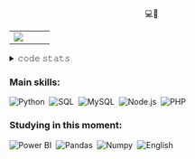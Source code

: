 <div align="center">
  <p>💻🦇</p>
</div>
<table align="center">
  <tr>
    <td style="width: 45%;">
      <img src="https://i.pinimg.com/originals/36/7d/f0/367df01d2c37abcf570751716db92971.gif" />
    </td>
  </tr>
</table>

<details>
  <summary>𝚌𝚘𝚍𝚎 𝚜𝚝𝚊𝚝𝚜</summary>
<br>
<div align="center">
  <img src="https://github-readme-activity-graph.vercel.app/graph?username=nicolleramos&bg_color=0d1119&color=C9E6F0&line=78B3CE&point=fcfcfc&area=true&hide_border=true" width="80%" />
</div>

<div align="center" style="display: inline-block;">
  <img width="48%" height="195px" src="https://github-readme-stats.vercel.app/api?username=nicolleramos&show_icons=true&count_private=true&hide_border=true&title_color=C9E6F0&icon_color=78B3CE&text_color=c9d1d9&bg_color=0d1117" /> 
  <img width="48%" height="195px" src="https://github-readme-stats.vercel.app/api/top-langs/?username=nicolleramos&layout=compact&hide_border=true&title_color=78B3CE&text_color=c9d1d9&bg_color=0d1117" alt="Most used languages" />
</div>

<div align="center"> 
  <a href="nicolleramosbatist9@gmail.com"> <img src="https://img.shields.io/badge/-Gmail-%23333?style=for-the-badge&logo=gmail&logoColor=white" target="_blank"></a>
</div>
<br>
</details>

### Main skills:
![Python](https://img.shields.io/badge/-Python-0D1117?style=for-the-badge&logo=python&labelColor=0D1117)&nbsp;
![SQL](https://img.shields.io/badge/-SQL-0D1117?style=for-the-badge&logo=postgresql&labelColor=0D1117)&nbsp;
![MySQL](https://img.shields.io/badge/-MySQL-0D1117?style=for-the-badge&logo=mysql&labelColor=0D1117)&nbsp;
![Node.js](https://img.shields.io/badge/-Node.js-0D1117?style=for-the-badge&logo=node.js&labelColor=0D1117)&nbsp;
![PHP](https://img.shields.io/badge/-PHP-0D1117?style=for-the-badge&logo=php&labelColor=0D1117)&nbsp;

### Studying in this moment:
![Power BI](https://img.shields.io/badge/-Power%20BI-0D1117?style=for-the-badge&logo=powerbi&labelColor=0D1117)&nbsp;
![Pandas](https://img.shields.io/badge/-Pandas-0D1117?style=for-the-badge&logo=pandas&labelColor=0D1117)&nbsp;
![Numpy](https://img.shields.io/badge/-Numpy-0D1117?style=for-the-badge&logo=numpy&labelColor=0D1117)&nbsp;
![English](https://img.shields.io/badge/-English-0D1117?style=for-the-badge&logo=language&labelColor=0D1117)&nbsp;

